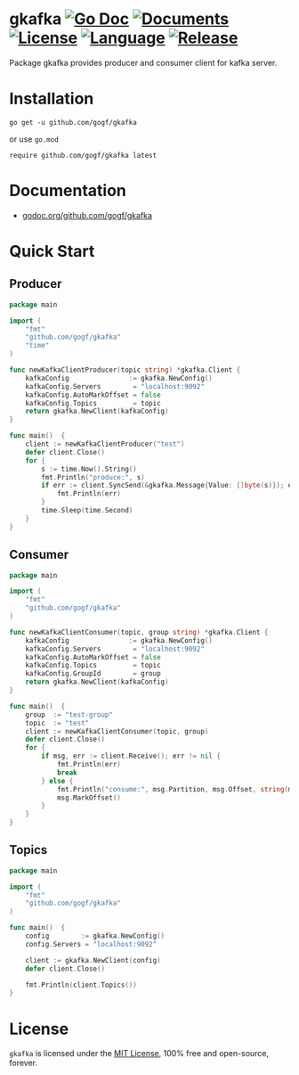 # gkafka [![Go Doc](https://godoc.org/github.com/gogf/gkafka?status.svg)](https://godoc.org/github.com/gogf/gkafka) [![Documents](https://img.shields.io/badge/docs-100%25-green.svg)](https://goframe.org) [![License](https://img.shields.io/github/license/gogf/gkafka.svg?style=flat)](https://github.com/gogf/gkafka) [![Language](https://img.shields.io/badge/language-go-blue.svg)](https://github.com/gogf/gkafka) [![Release](https://img.shields.io/github/release/gogf/gkafka.svg?style=flat)](https://github.com/gogf/gkafka/releases)

Package gkafka provides producer and consumer client for kafka server.

# Installation
```
go get -u github.com/gogf/gkafka
```
or use `go.mod`
```
require github.com/gogf/gkafka latest
```

# Documentation

* [godoc.org/github.com/gogf/gkafka](https://godoc.org/github.com/gogf/gkafka)

# Quick Start

## Producer
```go
package main

import (
    "fmt"
    "github.com/gogf/gkafka"
    "time"
)

func newKafkaClientProducer(topic string) *gkafka.Client {
    kafkaConfig               := gkafka.NewConfig()
    kafkaConfig.Servers        = "localhost:9092"
    kafkaConfig.AutoMarkOffset = false
    kafkaConfig.Topics         = topic
    return gkafka.NewClient(kafkaConfig)
}

func main()  {
    client := newKafkaClientProducer("test")
    defer client.Close()
    for {
        s := time.Now().String()
        fmt.Println("produce:", s)
        if err := client.SyncSend(&gkafka.Message{Value: []byte(s)}); err != nil {
            fmt.Println(err)
        }
        time.Sleep(time.Second)
    }
}
```
## Consumer
```go
package main

import (
    "fmt"
    "github.com/gogf/gkafka"
)

func newKafkaClientConsumer(topic, group string) *gkafka.Client {
    kafkaConfig               := gkafka.NewConfig()
    kafkaConfig.Servers        = "localhost:9092"
    kafkaConfig.AutoMarkOffset = false
    kafkaConfig.Topics         = topic
    kafkaConfig.GroupId        = group
    return gkafka.NewClient(kafkaConfig)
}

func main()  {
    group  := "test-group"
    topic  := "test"
    client := newKafkaClientConsumer(topic, group)
    defer client.Close()
    for {
        if msg, err := client.Receive(); err != nil {
            fmt.Println(err)
            break
        } else {
            fmt.Println("consume:", msg.Partition, msg.Offset, string(msg.Value))
            msg.MarkOffset()
        }
    }
}
```

## Topics
```go
package main

import (
    "fmt"
    "github.com/gogf/gkafka"
)

func main()  {
    config        := gkafka.NewConfig()
    config.Servers = "localhost:9092"

    client := gkafka.NewClient(config)
    defer client.Close()

    fmt.Println(client.Topics())
}
```


# License

`gkafka` is licensed under the [MIT License](LICENSE), 100% free and open-source, forever.

